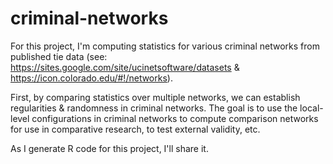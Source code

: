 # criminal-networks

For this project, I'm computing statistics for various criminal networks from published tie data (see: https://sites.google.com/site/ucinetsoftware/datasets & https://icon.colorado.edu/#!/networks).

First, by comparing statistics over multiple networks, we can establish  regularities & randomness in criminal networks. The goal is to use the local-level configurations in criminal networks to compute comparison networks for use in comparative research, to test external validity, etc.

As I generate R code for this project, I'll share it.

